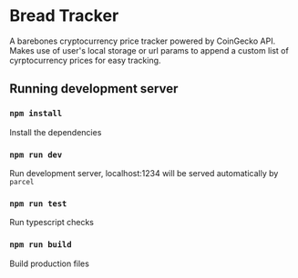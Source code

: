 # Bread Tracker

A barebones cryptocurrency price tracker powered by CoinGecko API. Makes use of user's local storage or url params to append a custom list of cyrptocurrency prices for easy tracking.

## Running development server

### `npm install`

Install the dependencies

### `npm run dev`

Run development server, localhost:1234 will be served automatically by `parcel`

### `npm run test`

Run typescript checks

### `npm run build`

Build production files
